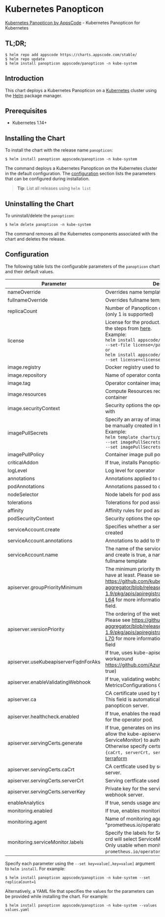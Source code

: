 # Kubernetes Panopticon

[Kubernetes Panopticon by AppsCode](https://github.com/kubeops/panopticon) - Kubernetes Panopticon for Kubernetes

## TL;DR;

```console
$ helm repo add appscode https://charts.appscode.com/stable/
$ helm repo update
$ helm install panopticon appscode/panopticon -n kube-system
```

## Introduction

This chart deploys a Kubernetes Panopticon on a [Kubernetes](http://kubernetes.io) cluster using the [Helm](https://helm.sh) package manager.

## Prerequisites

- Kubernetes 1.14+

## Installing the Chart

To install the chart with the release name `panopticon`:

```console
$ helm install panopticon appscode/panopticon -n kube-system
```

The command deploys a Kubernetes Panopticon on the Kubernetes cluster in the default configuration. The [configuration](#configuration) section lists the parameters that can be configured during installation.

> **Tip**: List all releases using `helm list`

## Uninstalling the Chart

To uninstall/delete the `panopticon`:

```console
$ helm delete panopticon -n kube-system
```

The command removes all the Kubernetes components associated with the chart and deletes the release.

## Configuration

The following table lists the configurable parameters of the `panopticon` chart and their default values.

|              Parameter               |                                                                                                                                                                                  Description                                                                                                                                                                                   |                                Default                                |
|--------------------------------------|--------------------------------------------------------------------------------------------------------------------------------------------------------------------------------------------------------------------------------------------------------------------------------------------------------------------------------------------------------------------------------|-----------------------------------------------------------------------|
| nameOverride                         | Overrides name template                                                                                                                                                                                                                                                                                                                                                        | `""`                                                                  |
| fullnameOverride                     | Overrides fullname template                                                                                                                                                                                                                                                                                                                                                    | `""`                                                                  |
| replicaCount                         | Number of Panopticon operator replicas to create (only 1 is supported)                                                                                                                                                                                                                                                                                                         | `1`                                                                   |
| license                              | License for the product. Get a license by following the steps from [here](https://license-issuer.appscode.com/). <br> Example: <br> `helm install appscode/panopticon \` <br> `--set-file license=/path/to/license/file` <br> `or` <br> `helm install appscode/panopticon \` <br> `--set license=<license file content>`                                                       | `""`                                                                  |
| image.registry                       | Docker registry used to pull operator image                                                                                                                                                                                                                                                                                                                                    | `appscode`                                                            |
| image.repository                     | Name of operator container image                                                                                                                                                                                                                                                                                                                                               | `panopticon`                                                          |
| image.tag                            | Operator container image tag                                                                                                                                                                                                                                                                                                                                                   | `v0.0.1`                                                              |
| image.resources                      | Compute Resources required by the operator container                                                                                                                                                                                                                                                                                                                           | `{}`                                                                  |
| image.securityContext                | Security options the operator container should run with                                                                                                                                                                                                                                                                                                                        | `{}`                                                                  |
| imagePullSecrets                     | Specify an array of imagePullSecrets. Secrets must be manually created in the namespace. <br> Example: <br> `helm template charts/panopticon \` <br> `--set imagePullSecrets[0].name=sec0 \` <br> `--set imagePullSecrets[1].name=sec1`                                                                                                                                        | `[]`                                                                  |
| imagePullPolicy                      | Container image pull policy                                                                                                                                                                                                                                                                                                                                                    | `IfNotPresent`                                                        |
| criticalAddon                        | If true, installs Panopticon operator as critical addon                                                                                                                                                                                                                                                                                                                        | `false`                                                               |
| logLevel                             | Log level for operator                                                                                                                                                                                                                                                                                                                                                         | `3`                                                                   |
| annotations                          | Annotations applied to operator deployment                                                                                                                                                                                                                                                                                                                                     | `{}`                                                                  |
| podAnnotations                       | Annotations passed to operator pod(s).                                                                                                                                                                                                                                                                                                                                         | `{}`                                                                  |
| nodeSelector                         | Node labels for pod assignment                                                                                                                                                                                                                                                                                                                                                 | `{"beta.kubernetes.io/arch":"amd64","beta.kubernetes.io/os":"linux"}` |
| tolerations                          | Tolerations for pod assignment                                                                                                                                                                                                                                                                                                                                                 | `[]`                                                                  |
| affinity                             | Affinity rules for pod assignment                                                                                                                                                                                                                                                                                                                                              | `{}`                                                                  |
| podSecurityContext                   | Security options the operator pod should run with.                                                                                                                                                                                                                                                                                                                             | `{"fsGroup":65535}`                                                   |
| serviceAccount.create                | Specifies whether a service account should be created                                                                                                                                                                                                                                                                                                                          | `true`                                                                |
| serviceAccount.annotations           | Annotations to add to the service account                                                                                                                                                                                                                                                                                                                                      | `{}`                                                                  |
| serviceAccount.name                  | The name of the service account to use. If not set and create is true, a name is generated using the fullname template                                                                                                                                                                                                                                                         | ``                                                                    |
| apiserver.groupPriorityMinimum       | The minimum priority the webhook api group should have at least. Please see https://github.com/kubernetes/kube-aggregator/blob/release-1.9/pkg/apis/apiregistration/v1beta1/types.go#L58-L64 for more information on proper values of this field.                                                                                                                              | `10000`                                                               |
| apiserver.versionPriority            | The ordering of the webhook api inside of the group. Please see https://github.com/kubernetes/kube-aggregator/blob/release-1.9/pkg/apis/apiregistration/v1beta1/types.go#L66-L70 for more information on proper values of this field                                                                                                                                           | `15`                                                                  |
| apiserver.useKubeapiserverFqdnForAks | If true, uses kube-apiserver FQDN for AKS cluster to workaround https://github.com/Azure/AKS/issues/522 (default true)                                                                                                                                                                                                                                                         | `true`                                                                |
| apiserver.enableValidatingWebhook    | If true, validating webhook is configured for MetricsConfigurations CRDs                                                                                                                                                                                                                                                                                                       | `true`                                                                |
| apiserver.ca                         | CA certificate used by the Kubernetes api server. This field is automatically assigned by the panopticon server.                                                                                                                                                                                                                                                               | `not-ca-cert`                                                         |
| apiserver.healthcheck.enabled        | If true, enables the readiness and liveliness probes for the operator pod.                                                                                                                                                                                                                                                                                                     | `false`                                                               |
| apiserver.servingCerts.generate      | If true, generates on install/upgrade the certs that allow the kube-apiserver (and potentially ServiceMonitor) to authenticate operators pods. Otherwise specify certs in `apiserver.servingCerts.{caCrt, serverCrt, serverKey}`. See also: [example terraform](https://github.com/kubeops/panopticon-installer/blob/master/charts/identity-server/example-terraform.tf) | `true`                                                                |
| apiserver.servingCerts.caCrt         | CA certficate used by serving certificate of webhook server.                                                                                                                                                                                                                                                                                                                   | `""`                                                                  |
| apiserver.servingCerts.serverCrt     | Serving certficate used by webhook server.                                                                                                                                                                                                                                                                                                                                     | `""`                                                                  |
| apiserver.servingCerts.serverKey     | Private key for the serving certificate used by webhook server.                                                                                                                                                                                                                                                                                                                | `""`                                                                  |
| enableAnalytics                      | If true, sends usage analytics                                                                                                                                                                                                                                                                                                                                                 | `true`                                                                |
| monitoring.enabled                   | If true, enables monitoring Panopticon                                                                                                                                                                                                                                                                                                                                         | `false`                                                               |
| monitoring.agent                     | Name of monitoring agent (either "prometheus.io/operator" or "prometheus.io/builtin")                                                                                                                                                                                                                                                                                          | `"none"`                                                              |
| monitoring.serviceMonitor.labels     | Specify the labels for ServiceMonitor. Prometheus crd will select ServiceMonitor using these labels. Only usable when monitoring agent is `prometheus.io/operator`.                                                                                                                                                                                                            | `{}`                                                                  |


Specify each parameter using the `--set key=value[,key=value]` argument to `helm install`. For example:

```console
$ helm install panopticon appscode/panopticon -n kube-system --set replicaCount=1
```

Alternatively, a YAML file that specifies the values for the parameters can be provided while
installing the chart. For example:

```console
$ helm install panopticon appscode/panopticon -n kube-system --values values.yaml
```
